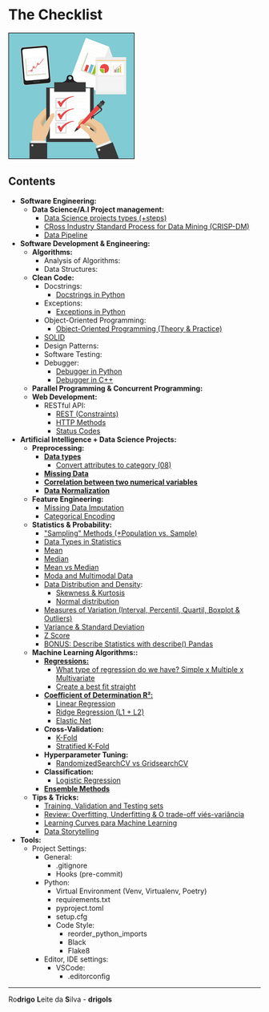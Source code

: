 # The Checklist

![logo](res/tclogo.png)

## Contents

 - **Software Engineering:**
   - **Data Science/A.I Project management:**
     - [Data Science projects types (+steps)](https://github.com/drigols/studies/blob/master/modules/ai-codes/modules/concepts/project-types.md)
     - [CRoss Industry Standard Process for Data Mining (CRISP-DM)](https://github.com/drigols/studies/blob/master/modules/ai-codes/modules/concepts/crisp-dm.md)
     - [Data Pipeline](https://github.com/drigols/studies/blob/master/modules/ai-codes/modules/concepts/data-pipeline.md)
 - **Software Development & Engineering:**
   - **Algorithms:**
     - Analysis of Algorithms:
     - Data Structures:
   - **Clean Code:**
     - Docstrings:
       - [Docstrings in Python](https://github.com/drigols/studies/blob/master/modules/python-codes/modules/tips-and-tricks/docstrings/docstrings-in-python.ipynb)
     - Exceptions:
       - [Exceptions in Python](https://github.com/drigols/studies/blob/master/modules/python-codes/modules/tips-and-tricks/errors-and-exceptions/exceptions.ipynb/)
     - Object-Oriented Programming:
       - [Object-Oriented Programming (Theory & Practice)](https://github.com/drigols/studies/tree/master/modules/oop)
     - [SOLID](https://www.youtube.com/watch?v=mkx0CdWiPRA)
     - Design Patterns:
     - Software Testing:
     - Debugger:
       - [Debugger in Python](https://github.com/drigols/studies/blob/master/modules/python-codes/modules/tips-and-tricks/debugger/README.md)
       - [Debugger in C++](https://github.com/drigols/studies/tree/master/modules/cc-codes/modules/debugging/gdb)
   - **Parallel Programming & Concurrent Programming:**
   - **Web Development:**
     - RESTful API:
       - [REST (Constraints)](https://github.com/drigols/studies/blob/master/modules/restful-api/modules/rest-constraints.md)
       - [HTTP Methods](https://github.com/drigols/studies/blob/master/modules/restful-api/modules/http-methos.md)
       - [Status Codes](https://github.com/drigols/studies/blob/master/modules/restful-api/modules/status-codes.md)
 - **Artificial Intelligence + Data Science Projects:**
   - **Preprocessing:**
     - **[Data types](https://github.com/drigols/studies/blob/master/modules/ai-codes/modules/preprocessing/data-types.md)**
       - [Convert attributes to category (08)](https://github.com/drigols/studies/blob/master/modules/stack-bootcamp-ds-2021-10/notebooks/machine_learning_deploy.ipynb)
     - **[Missing Data](https://github.com/drigols/studies/blob/master/modules/ai-codes/modules/preprocessing/missing-data.md)**
     - **[Correlation between two numerical variables](https://github.com/drigols/studies/blob/master/modules/ai-codes/modules/preprocessing/correlation.md)**
     - **[Data Normalization](https://github.com/drigols/studies/blob/master/modules/ai-codes/modules/preprocessing/data-normalization.md)**
   - **Feature Engineering:**
     - [Missing Data Imputation](https://github.com/drigols/studies/blob/master/modules/ai-codes/modules/feature-engineering/missing-data-imputation/README.md)
     - [Categorical Encoding](https://github.com/drigols/studies/blob/master/modules/ai-codes/modules/feature-engineering/categorical-encoding/categorical-encoding.md)
   - **Statistics & Probability:**
     - ["Sampling" Methods (+Population vs. Sample)](https://github.com/drigols/studies/blob/master/modules/math-codes/modules/statistics-and-probability/sampling-methods.md)
     - [Data Types in Statistics](https://github.com/drigols/studies/blob/master/modules/math-codes/modules/statistics-and-probability/data-types-in-statistic.md)
     - [Mean](https://github.com/drigols/studies/blob/master/modules/math-codes/modules/statistics-and-probability/mean.md)
     - [Median](https://github.com/drigols/studies/blob/master/modules/math-codes/modules/statistics-and-probability/median.md)
     - [Mean vs Median](https://github.com/drigols/studies/blob/master/modules/math-codes/modules/statistics-and-probability/mean-vs-median.md)
     - [Moda and Multimodal Data](https://github.com/drigols/studies/blob/master/modules/math-codes/modules/statistics-and-probability/mode.md)
     - [Data Distribution and Density](https://github.com/drigols/studies/blob/master/modules/math-codes/modules/statistics-and-probability/distribution-and-density.md):
       - [Skewness & Kurtosis](https://github.com/drigols/studies/blob/master/modules/math-codes/modules/statistics-and-probability/skewness-kurtosis.md)
       - [Normal distribution](https://github.com/drigols/studies/blob/master/modules/math-codes/modules/statistics-and-probability/normal-distribution.md)
     - [Measures of Variation (Interval, Percentil, Quartil, Boxplot & Outliers)](https://github.com/drigols/studies/blob/master/modules/math-codes/modules/statistics-and-probability/measures-of-variation.md)
     - [Variance & Standard Deviation](https://github.com/drigols/studies/blob/master/modules/math-codes/modules/statistics-and-probability/variance-and-standard-deviation.md)
     - [Z Score](https://github.com/drigols/studies/blob/master/modules/math-codes/modules/statistics-and-probability/z-score.md)
     - [BONUS: Describe Statistics with describe() Pandas](https://github.com/drigols/studies/blob/master/modules/math-codes/modules/statistics-and-probability/bonus-describe.md)
   - **Machine Learning Algorithms::**
     - **[Regressions:](https://github.com/drigols/studies/tree/master/modules/ai-codes/modules/regression)**
       - [What type of regression do we have? Simple x Multiple x Multivariate](https://github.com/drigols/studies/blob/master/modules/ai-codes/modules/linear-regression/intro-to-linear-regression.md)
       - [Create a best fit straight](https://github.com/drigols/studies/blob/master/modules/ai-codes/modules/linear-regression/linear-regression-sse-ols-gd.md)
     - **[Coefficient of Determination R²:](https://github.com/drigols/studies/blob/master/modules/ai-codes/modules/linear-regression/r2.md)**
       - [Linear Regression](https://github.com/drigols/studies/blob/master/modules/ai-codes/modules/linear-regression/linear-regression-sse-ols-gd.md)
       - [Ridge Regression (L1 + L2)](https://github.com/drigols/studies/blob/master/modules/ai-codes/modules/ridge-regression/intro-to-ridge-regression-l1-l2.md)
       - [Elastic Net](https://github.com/drigols/studies/blob/master/modules/ai-codes/modules/elastic-net/intro-to-elastic-net.md)
     - **Cross-Validation:**
       - [K-Fold](https://github.com/drigols/studies/blob/master/modules/ai-codes/modules/cross-validation/k-fold.md)
       - [Stratified K-Fold](https://github.com/drigols/studies/blob/master/modules/ai-codes/modules/cross-validation/stratified-k-fold.md)
     - **Hyperparameter Tuning:**
       - [RandomizedSearchCV vs GridsearchCV](https://github.com/drigols/studies/blob/master/modules/ai-codes/modules/hyperparameter-tuning/randomizedsearchcv-vs-gridsearchcv.md)
     - **Classification:**
       - [Logistic Regression](https://github.com/drigols/studies/blob/master/modules/ai-codes/modules/logistic-regression/README.md)
     - [**Ensemble Methods**](https://github.com/drigols/studies/blob/master/modules/ai-codes/modules/ensemble-methods/ensemble-methods.md)
   - **Tips & Tricks:**
     - [Training, Validation and Testing sets](https://github.com/drigols/studies/blob/master/modules/ai-codes/modules/concepts/training-validation-testing.md)
     - [Review: Overfitting, Underfitting & O trade-off viés-variância](https://github.com/drigols/studies/blob/master/modules/ai-codes/modules/concepts/overfitting-underfitting.ipynb)
     - [Learning Curves para Machine Learning](https://github.com/drigols/studies/blob/master/modules/ai-codes/modules/concepts/learning-curves-for-ml.ipynb)
     - [Data Storytelling](https://github.com/drigols/studies/blob/master/modules/ai-codes/modules/concepts/data-storytelling.md)
 - **Tools:**
   - Project Settings:
     - General:
       - .gitignore
       - Hooks (pre-commit)
     - Python:
       - Virtual Environment (Venv, Virtualenv, Poetry)
       - requirements.txt
       - pyproject.toml
       - setup.cfg
       - Code Style:
         - reorder_python_imports
         - Black
         - Flake8
     - Editor, IDE settings:
       - VSCode:
         - .editorconfig

---

Ro**drigo** **L**eite da **S**ilva - **drigols**
